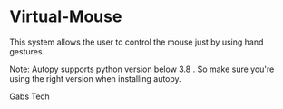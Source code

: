# Virtual-Mouse
This system allows the user to control the mouse just by using hand gestures.

Note: Autopy supports python version below 3.8 . So make sure you're using the right version when installing autopy.
 
Gabs Tech
